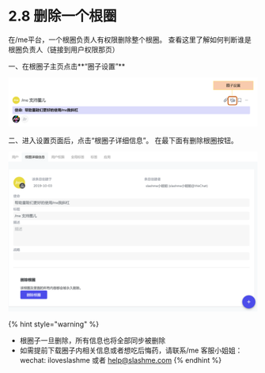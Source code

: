# 2.8 删除一个根圈

在/me平台，一个根圈负责人有权限删除整个根圈。 查看这里了解如何判断谁是根圈负责人（链接到用户权限那页）

一、在根圈子主页点击**“圈子设置”**​

![&#x6839;&#x5708;&#x8BBE;&#x7F6E;](../../.gitbook/assets/genquan4-1.png)

二、进入设置页面后，点击“根圈子详细信息”。 在最下面有删除根圈按钮。

![&#x6839;&#x5708;&#x8BE6;&#x7EC6;&#x4FE1;&#x606F;](../../.gitbook/assets/genquan4-2%20%282%29.png)

{% hint style="warning" %}
* 根圈子一旦删除，所有信息也将全部同步被删除
* 如需提前下载圈子内相关信息或者想吃后悔药，请联系/me 客服小姐姐：wechat: iloveslashme 或者 help@slashme.com
{% endhint %}



